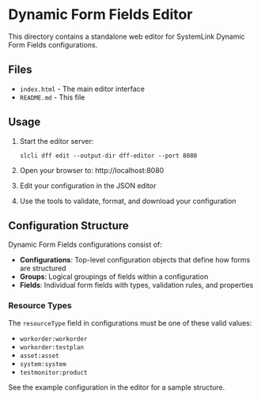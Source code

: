 # Dynamic Form Fields Editor

This directory contains a standalone web editor for SystemLink Dynamic Form Fields configurations.

## Files

- `index.html` - The main editor interface
- `README.md` - This file

## Usage

1. Start the editor server:
   ```
   slcli dff edit --output-dir dff-editor --port 8080
   ```

2. Open your browser to: http://localhost:8080

3. Edit your configuration in the JSON editor

4. Use the tools to validate, format, and download your configuration

## Configuration Structure

Dynamic Form Fields configurations consist of:

- **Configurations**: Top-level configuration objects that define how forms are structured
- **Groups**: Logical groupings of fields within a configuration
- **Fields**: Individual form fields with types, validation rules, and properties

### Resource Types

The `resourceType` field in configurations must be one of these valid values:

- `workorder:workorder`
- `workorder:testplan`
- `asset:asset`
- `system:system`
- `testmonitor:product`

See the example configuration in the editor for a sample structure.

